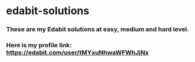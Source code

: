 # edabit-solutions
### These are my Edabit solutions at easy, medium and hard level. 
### Here is my profile link: https://edabit.com/user/tMYxuNhwaWFWhJjNx
